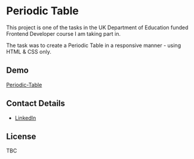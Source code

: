 # Periodic Table

This project is one of the tasks in the UK Department of Education funded Frontend Developer course I am taking part in. 

The task was to create a Periodic Table in a responsive manner - using HTML & CSS only.

## Demo

[Periodic-Table](https://maciejapp.github.io/periodic-table/)

## Contact Details

- [LinkedIn](https://www.linkedin.com/in/maciejdmytrow/)

## License

TBC
